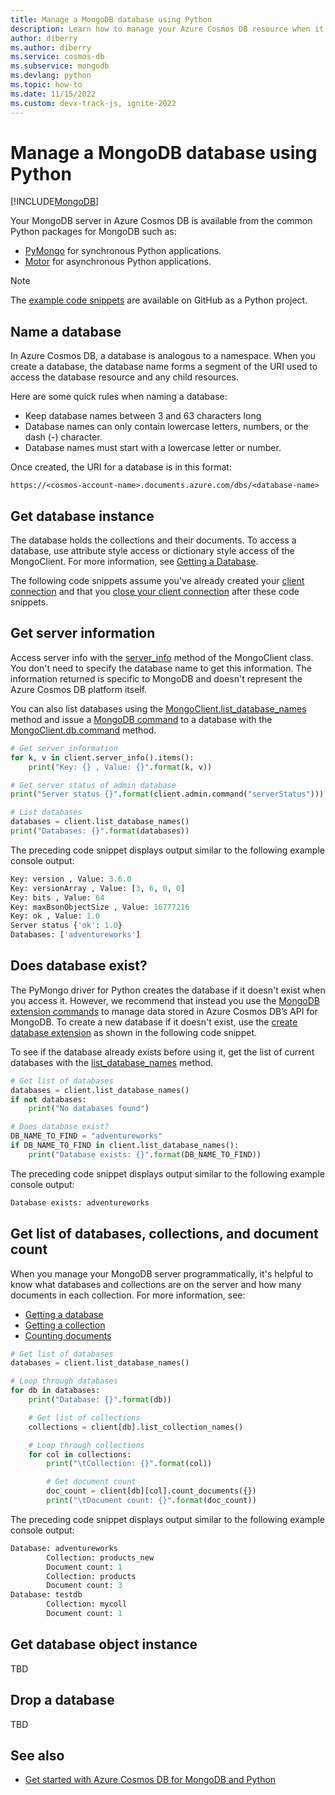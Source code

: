 ```yaml
---
title: Manage a MongoDB database using Python
description: Learn how to manage your Azure Cosmos DB resource when it provides the API for MongoDB with a Python SDK.
author: diberry
ms.author: diberry
ms.service: cosmos-db
ms.subservice: mongodb
ms.devlang: python
ms.topic: how-to
ms.date: 11/15/2022
ms.custom: devx-track-js, ignite-2022
---
```


# Manage a MongoDB database using Python

[!INCLUDE[MongoDB](../includes/appliesto-mongodb.md)]

Your MongoDB server in Azure Cosmos DB is available from the common Python packages for MongoDB such as:

* [PyMongo](https://www.mongodb.com/docs/drivers/pymongo/) for synchronous Python applications.
* [Motor](https://www.mongodb.com/docs/drivers/motor/) for asynchronous Python applications.

> [!NOTE]
> The [example code snippets](https://github.com/Azure-Samples/azure-cosmos-db-mongodb-python-getting-started) are available on GitHub as a Python project.

## Name a database

In Azure Cosmos DB, a database is analogous to a namespace. When you create a database, the database name forms a segment of the URI used to access the database resource and any child resources.

Here are some quick rules when naming a database:

* Keep database names between 3 and 63 characters long
* Database names can only contain lowercase letters, numbers, or the dash (-) character.
* Database names must start with a lowercase letter or number.

Once created, the URI for a database is in this format:

`https://<cosmos-account-name>.documents.azure.com/dbs/<database-name>`

## Get database instance

The database holds the collections and their documents. To access a database, use attribute style access or dictionary style access of the MongoClient. For more information, see [Getting a Database](https://pymongo.readthedocs.io/en/stable/tutorial.html#getting-a-database).

The following code snippets assume you've already created your [client connection](how-to-python-get-started.md#create-mongoclient-with-connection-string) and that you [close your client connection](how-to-python-get-started.md#close-the-mongoclient-connection) after these code snippets.

## Get server information

Access server info with the [server_info](https://pymongo.readthedocs.io/en/stable/api/pymongo/mongo_client.html#pymongo.mongo_client.MongoClient.server_info) method of the MongoClient class. You don't need to specify the database name to get this information. The information returned is specific to MongoDB and doesn't represent the Azure Cosmos DB platform itself.

You can also list databases using the [MongoClient.list_database_names](https://pymongo.readthedocs.io/en/stable/api/pymongo/mongo_client.html#pymongo.mongo_client.MongoClient.list_database_names) method and issue a [MongoDB command](https://www.mongodb.com/docs/manual/reference/command/nav-diagnostic/) to a database with the [MongoClient.db.command](https://pymongo.readthedocs.io/en/stable/api/pymongo/database.html#pymongo.database.Database.command) method.

```python
# Get server information
for k, v in client.server_info().items():
    print("Key: {} , Value: {}".format(k, v))

# Get server status of admin database
print("Server status {}".format(client.admin.command("serverStatus")))

# List databases
databases = client.list_database_names()
print("Databases: {}".format(databases))
```
<!--
:::code language="javascript" source="~/azure-cosmos-db-mongodb-python-getting-started/200-admin/run.py" id="server_info":::
-->

The preceding code snippet displays output similar to the following example console output:

```python
Key: version , Value: 3.6.0
Key: versionArray , Value: [3, 6, 0, 0]
Key: bits , Value: 64
Key: maxBsonObjectSize , Value: 16777216
Key: ok , Value: 1.0
Server status {'ok': 1.0}
Databases: ['adventureworks']
```
<!-- 
:::code language="console" source="~/azure-cosmos-db-mongodb-python-getting-started/200-admin/run.py" id="console_result":::
-->

## Does database exist?

The PyMongo driver for Python creates the database if it doesn't exist when you access it. However, we recommend that instead you use the [MongoDB extension commands](/azure/cosmos-db/mongodb/custom-commands) to manage data stored in Azure Cosmos DB’s API for MongoDB. To create a new database if it doesn't exist, use the [create database extension](/azure/cosmos-db/mongodb/custom-commands#create-database) as shown in the following code snippet.

To see if the database already exists before using it, get the list of current databases with the [list_database_names](https://pymongo.readthedocs.io/en/stable/api/pymongo/mongo_client.html#pymongo.mongo_client.MongoClient.list_database_names) method.

```python
# Get list of databases
databases = client.list_database_names()
if not databases:
    print("No databases found")

# Does database exist?
DB_NAME_TO_FIND = "adventureworks"
if DB_NAME_TO_FIND in client.list_database_names():
    print("Database exists: {}".format(DB_NAME_TO_FIND))
```
<!--
:::code language="javascript" source="~/azure-cosmos-db-mongodb-python-getting-started/201-does-database-exist/run.py" id="does_database_exist":::
-->
The preceding code snippet displays output similar to the following example console output:

```python
Database exists: adventureworks
```
<!--
:::code language="console" source="~/azure-cosmos-db-mongodb-python-getting-started/201-does-database-exist/run.py" id="console_result":::
-->

## Get list of databases, collections, and document count

When you manage your MongoDB server programmatically, it's helpful to know what databases and collections are on the server and how many documents in each collection. For more information, see:

* [Getting a database](https://pymongo.readthedocs.io/en/stable/tutorial.html#getting-a-database)
* [Getting a collection](https://pymongo.readthedocs.io/en/stable/tutorial.html#getting-a-collection)
* [Counting documents](https://pymongo.readthedocs.io/en/stable/tutorial.html#counting)

```python
# Get list of databases
databases = client.list_database_names()

# Loop through databases
for db in databases:
    print("Database: {}".format(db))

    # Get list of collections
    collections = client[db].list_collection_names()

    # Loop through collections
    for col in collections:
        print("\tCollection: {}".format(col))

        # Get document count
        doc_count = client[db][col].count_documents({})
        print("\tDocument count: {}".format(doc_count))
```

<!--
:::code language="javascript" source="~/azure-cosmos-db-mongodb-python-getting-started/202-get-doc-count/run.py" id="database_object":::
-->

The preceding code snippet displays output similar to the following example console output:

```python
Database: adventureworks
        Collection: products_new
        Document count: 1
        Collection: products
        Document count: 3
Database: testdb
        Collection: mycoll
        Document count: 1
```
<!-- 
:::code language="console" source="~/azure-cosmos-db-mongodb-python-getting-started/202-get-doc-count/run.py" id="console_result":::
-->

## Get database object instance

TBD

## Drop a database

TBD

## See also

- [Get started with Azure Cosmos DB for MongoDB and Python](how-to-python-get-started.md)
